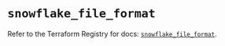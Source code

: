 # `snowflake_file_format`

Refer to the Terraform Registry for docs: [`snowflake_file_format`](https://registry.terraform.io/providers/snowflake-labs/snowflake/1.0.5/docs/resources/file_format).
